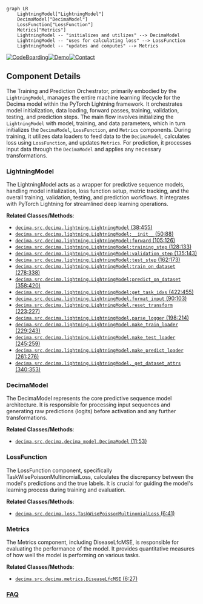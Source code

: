 ```mermaid
graph LR
    LightningModel["LightningModel"]
    DecimaModel["DecimaModel"]
    LossFunction["LossFunction"]
    Metrics["Metrics"]
    LightningModel -- "initializes and utilizes" --> DecimaModel
    LightningModel -- "uses for calculating loss" --> LossFunction
    LightningModel -- "updates and computes" --> Metrics
```
[![CodeBoarding](https://img.shields.io/badge/Generated%20by-CodeBoarding-9cf?style=flat-square)](https://github.com/CodeBoarding/CodeBoarding)[![Demo](https://img.shields.io/badge/Try%20our-Demo-blue?style=flat-square)](https://www.codeboarding.org/demo)[![Contact](https://img.shields.io/badge/Contact%20us%20-%20contact@codeboarding.org-lightgrey?style=flat-square)](mailto:contact@codeboarding.org)

## Component Details

The Training and Prediction Orchestrator, primarily embodied by the `LightningModel`, manages the entire machine learning lifecycle for the Decima model within the PyTorch Lightning framework. It orchestrates model initialization, data loading, forward passes, training, validation, testing, and prediction steps. The main flow involves initializing the `LightningModel` with model, training, and data parameters, which in turn initializes the `DecimaModel`, `LossFunction`, and `Metrics` components. During training, it utilizes data loaders to feed data to the `DecimaModel`, calculates loss using `LossFunction`, and updates `Metrics`. For prediction, it processes input data through the `DecimaModel` and applies any necessary transformations.

### LightningModel
The LightningModel acts as a wrapper for predictive sequence models, handling model initialization, loss function setup, metric tracking, and the overall training, validation, testing, and prediction workflows. It integrates with PyTorch Lightning for streamlined deep learning operations.


**Related Classes/Methods**:

- <a href="https://github.com/Genentech/decima/blob/master/src/decima/lightning.py#L38-L455" target="_blank" rel="noopener noreferrer">`decima.src.decima.lightning.LightningModel` (38:455)</a>
- <a href="https://github.com/Genentech/decima/blob/master/src/decima/lightning.py#L50-L88" target="_blank" rel="noopener noreferrer">`decima.src.decima.lightning.LightningModel:__init__` (50:88)</a>
- <a href="https://github.com/Genentech/decima/blob/master/src/decima/lightning.py#L105-L126" target="_blank" rel="noopener noreferrer">`decima.src.decima.lightning.LightningModel:forward` (105:126)</a>
- <a href="https://github.com/Genentech/decima/blob/master/src/decima/lightning.py#L128-L133" target="_blank" rel="noopener noreferrer">`decima.src.decima.lightning.LightningModel:training_step` (128:133)</a>
- <a href="https://github.com/Genentech/decima/blob/master/src/decima/lightning.py#L135-L143" target="_blank" rel="noopener noreferrer">`decima.src.decima.lightning.LightningModel:validation_step` (135:143)</a>
- <a href="https://github.com/Genentech/decima/blob/master/src/decima/lightning.py#L162-L173" target="_blank" rel="noopener noreferrer">`decima.src.decima.lightning.LightningModel:test_step` (162:173)</a>
- <a href="https://github.com/Genentech/decima/blob/master/src/decima/lightning.py#L278-L338" target="_blank" rel="noopener noreferrer">`decima.src.decima.lightning.LightningModel:train_on_dataset` (278:338)</a>
- <a href="https://github.com/Genentech/decima/blob/master/src/decima/lightning.py#L358-L420" target="_blank" rel="noopener noreferrer">`decima.src.decima.lightning.LightningModel:predict_on_dataset` (358:420)</a>
- <a href="https://github.com/Genentech/decima/blob/master/src/decima/lightning.py#L422-L455" target="_blank" rel="noopener noreferrer">`decima.src.decima.lightning.LightningModel:get_task_idxs` (422:455)</a>
- <a href="https://github.com/Genentech/decima/blob/master/src/decima/lightning.py#L90-L103" target="_blank" rel="noopener noreferrer">`decima.src.decima.lightning.LightningModel.format_input` (90:103)</a>
- <a href="https://github.com/Genentech/decima/blob/master/src/decima/lightning.py#L223-L227" target="_blank" rel="noopener noreferrer">`decima.src.decima.lightning.LightningModel.reset_transform` (223:227)</a>
- <a href="https://github.com/Genentech/decima/blob/master/src/decima/lightning.py#L198-L214" target="_blank" rel="noopener noreferrer">`decima.src.decima.lightning.LightningModel.parse_logger` (198:214)</a>
- <a href="https://github.com/Genentech/decima/blob/master/src/decima/lightning.py#L229-L243" target="_blank" rel="noopener noreferrer">`decima.src.decima.lightning.LightningModel.make_train_loader` (229:243)</a>
- <a href="https://github.com/Genentech/decima/blob/master/src/decima/lightning.py#L245-L259" target="_blank" rel="noopener noreferrer">`decima.src.decima.lightning.LightningModel.make_test_loader` (245:259)</a>
- <a href="https://github.com/Genentech/decima/blob/master/src/decima/lightning.py#L261-L276" target="_blank" rel="noopener noreferrer">`decima.src.decima.lightning.LightningModel.make_predict_loader` (261:276)</a>
- <a href="https://github.com/Genentech/decima/blob/master/src/decima/lightning.py#L340-L353" target="_blank" rel="noopener noreferrer">`decima.src.decima.lightning.LightningModel._get_dataset_attrs` (340:353)</a>


### DecimaModel
The DecimaModel represents the core predictive sequence model architecture. It is responsible for processing input sequences and generating raw predictions (logits) before activation and any further transformations.


**Related Classes/Methods**:

- <a href="https://github.com/Genentech/decima/blob/master/src/decima/decima_model.py#L11-L53" target="_blank" rel="noopener noreferrer">`decima.src.decima.decima_model.DecimaModel` (11:53)</a>


### LossFunction
The LossFunction component, specifically TaskWisePoissonMultinomialLoss, calculates the discrepancy between the model's predictions and the true labels. It is crucial for guiding the model's learning process during training and evaluation.


**Related Classes/Methods**:

- <a href="https://github.com/Genentech/decima/blob/master/src/decima/loss.py#L6-L41" target="_blank" rel="noopener noreferrer">`decima.src.decima.loss.TaskWisePoissonMultinomialLoss` (6:41)</a>


### Metrics
The Metrics component, including DiseaseLfcMSE, is responsible for evaluating the performance of the model. It provides quantitative measures of how well the model is performing on various tasks.


**Related Classes/Methods**:

- <a href="https://github.com/Genentech/decima/blob/master/src/decima/metrics.py#L6-L27" target="_blank" rel="noopener noreferrer">`decima.src.decima.metrics.DiseaseLfcMSE` (6:27)</a>




### [FAQ](https://github.com/CodeBoarding/GeneratedOnBoardings/tree/main?tab=readme-ov-file#faq)